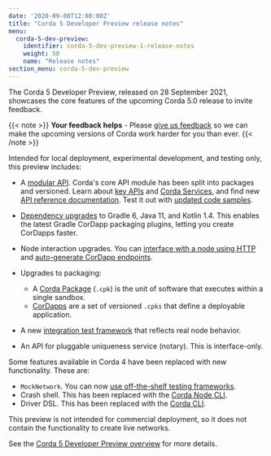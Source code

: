 ```yaml
---
date: '2020-09-08T12:00:00Z'
title: "Corda 5 Developer Preview release notes"
menu:
  corda-5-dev-preview:
    identifier: corda-5-dev-preview-1-release-notes
    weight: 50
    name: "Release notes"
section_menu: corda-5-dev-preview
---
```


The Corda 5 Developer Preview, released on 28 September 2021, showcases the core features of the upcoming Corda 5.0 release to invite feedback.

{{< note >}}
**Your feedback helps** -
Please [give us feedback](https://r3dev.zendesk.com/hc/en-us/requests/new) so we can make the upcoming versions of Corda work harder for you than ever.
{{< /note >}}

Intended for local deployment, experimental development, and testing only, this preview includes:

- A [modular API](../../../api-ref/_index.md). Corda's core API module has been split into packages and versioned. Learn about [key APIs](cordapps/overview.md) and [Corda Services](cordapps/corda-services/overview.md), and find new [API reference documentation](../../../api-ref/_index.md). Test it out with [updated code samples](../../../samples/_index.md).

- [Dependency upgrades](getting-started/prerequisites.md) to Gradle 6, Java 11, and Kotlin 1.4. This enables the latest Gradle CorDapp packaging plugins, letting you create CorDapps faster.

- Node interaction upgrades. You can [interface with a node using HTTP](nodes/operating/operating-nodes-homepage.md) and [auto-generate CorDapp endpoints](nodes/operating/openapi.md).

- Upgrades to packaging:
  - A [Corda Package](packaging/overview.md#corda-package-files) (`.cpk`) is the unit of software that executes within a single sandbox.
  - [CorDapps](packaging/overview.md#corda-package-bundles) are a set of versioned `.cpks` that define a deployable application.

- A new [integration test framework](cordapps/integration-tests.md) that reflects real node behavior.

- An API for pluggable uniqueness service (notary). This is interface-only.


Some features available in Corda 4 have been replaced with new functionality. These are:

- `MockNetwork`. You can now [use off-the-shelf testing frameworks](cordapps/integration-tests.md).
- Crash shell. This has been replaced with the [Corda Node CLI](nodes/operating/cli-curl).
- Driver DSL. This has been replaced with the [Corda CLI](corda-cli/overview.md).

This preview is not intended for commercial deployment, so it does not contain the functionality to create live networks.

See the [Corda 5 Developer Preview overview](_index.md) for more details.

